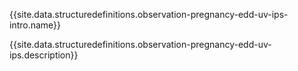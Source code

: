 {{site.data.structuredefinitions.observation-pregnancy-edd-uv-ips-intro.name}}

{{site.data.structuredefinitions.observation-pregnancy-edd-uv-ips.description}}


